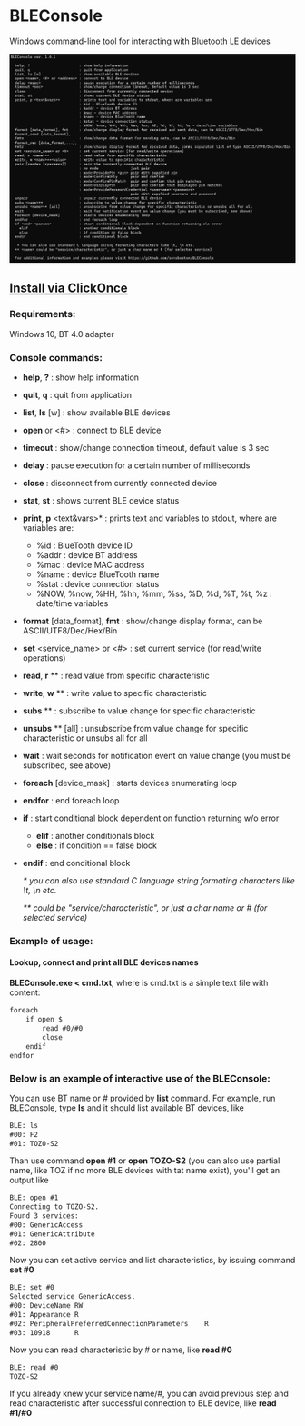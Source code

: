 # BLEConsole
Windows command-line tool for interacting with Bluetooth LE devices

![alt text](https://raw.githubusercontent.com/sensboston/BLEConsole/master/BLEConsole/BLEConsole.png)

## [Install via ClickOnce](https://senssoft.com/BLEConsole/BLEConsole.application)

### Requirements:

Windows 10, BT 4.0 adapter

### Console commands:

- **help**, **?**                      : show help information
- **quit**, **q**                      : quit from application
- **list**, **ls** [w]                 : show available BLE devices
- **open** <name> or <#>           : connect to BLE device
- **timeout** <sec>                    : show/change connection timeout, default value is 3 sec
- **delay** <msec>                 : pause execution for a certain number of milliseconds
- **close**                        : disconnect from currently connected device
- **stat**, **st**                     : shows current BLE device status
- **print**, **p** <text&vars>*     : prints text and variables to stdout, where are variables are:
	* %id : BlueTooth device ID
	* %addr : device BT address
	* %mac : device MAC address
	* %name : device BlueTooth name
	* %stat : device connection status
	* %NOW, %now, %HH, %hh, %mm, %ss, %D, %d, %T, %t, %z : date/time variables
- **format** [data_format], **fmt**    : show/change display format, can be ASCII/UTF8/Dec/Hex/Bin
- **set** <service_name> or <#>    : set current service (for read/write operations)
- **read**, **r** <name>**              : read value from specific characteristic
- **write**, **w** <name>** <value>     : write value to specific characteristic
- **subs** <name>**                 : subscribe to value change for specific characteristic
- **unsubs** <name>** [all]         : unsubscribe from value change for specific characteristic or unsubs all for all
- **wait** : wait <timeout> seconds for notification event on value change (you must be subscribed, see above)
- **foreach** [device_mask]        : starts devices enumerating loop
- **endfor**                       : end foreach loop<br/>
- **if** <cmd> <params>            : start conditional block dependent on function returning w/o error
     - **elif**                      : another conditionals block
     - **else**                      : if condition == false block
- **endif**			   : end conditional block
	
  _* you can also use standard C language string formating characters like \\t, \\n etc._
  
  _** <name> could be "service/characteristic", or just a char name or # (for selected service)_

### Example of usage:

#### Lookup, connect and print all BLE devices names

**BLEConsole.exe < cmd.txt**, where is cmd.txt is a simple text file with content:

```
foreach 
	if open $
		read #0/#0
		close
	endif
endfor
```

### Below is an example of interactive use of the BLEConsole:

You can use BT name or # provided by **list** command. For example, run BLEConsole, type **ls** and it should list available BT devices, like
```
BLE: ls
#00: F2
#01: TOZO-S2
```
Than use command **open #1** or **open TOZO-S2** (you can also use partial name, like TOZ if no more BLE devices with tat name exist), you'll get an output like
```
BLE: open #1
Connecting to TOZO-S2.
Found 3 services:
#00: GenericAccess
#01: GenericAttribute
#02: 2800
```

Now you can set active service and list characteristics, by issuing command **set #0** 
```
BLE: set #0
Selected service GenericAccess.
#00: DeviceName RW
#01: Appearance R
#02: PeripheralPreferredConnectionParameters    R
#03: 10918      R
```

Now you can read characteristic by # or name, like **read #0**
```
BLE: read #0
TOZO-S2
```

If you already knew your service name/#, you can avoid previous step and read characteristic after successful  connection to BLE device, like **read #1/#0**

